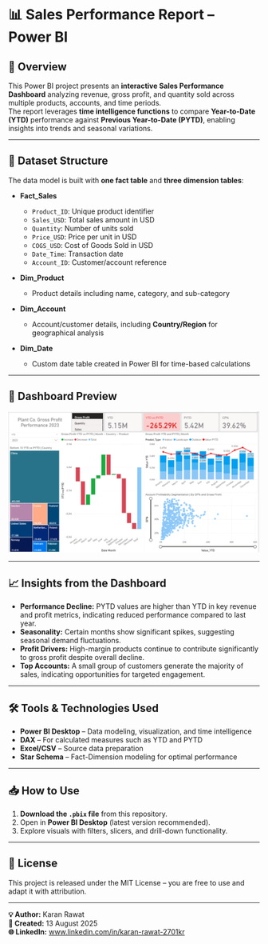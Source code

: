 # 📊 Sales Performance Report – Power BI  

## 📌 Overview  
This Power BI project presents an **interactive Sales Performance Dashboard** analyzing revenue, gross profit, and quantity sold across multiple products, accounts, and time periods.  
The report leverages **time intelligence functions** to compare **Year-to-Date (YTD)** performance against **Previous Year-to-Date (PYTD)**, enabling insights into trends and seasonal variations.  

---

## 📂 Dataset Structure  
The data model is built with **one fact table** and **three dimension tables**:  

- **Fact_Sales**  
  - `Product_ID`: Unique product identifier  
  - `Sales_USD`: Total sales amount in USD  
  - `Quantity`: Number of units sold  
  - `Price_USD`: Price per unit in USD  
  - `COGS_USD`: Cost of Goods Sold in USD  
  - `Date_Time`: Transaction date  
  - `Account_ID`: Customer/account reference  

- **Dim_Product**  
  - Product details including name, category, and sub-category  

- **Dim_Account**  
  - Account/customer details, including **Country/Region** for geographical analysis  

- **Dim_Date**  
  - Custom date table created in Power BI for time-based calculations  

---

## 📸 Dashboard Preview  
![Sales Performance Dashboard](https://github.com/Karan-Rawat2004/Power-BI-sales-Performance-Report/blob/main/dashborad.png?raw=true)  

---

## 📈 Insights from the Dashboard  
- **Performance Decline:** PYTD values are higher than YTD in key revenue and profit metrics, indicating reduced performance compared to last year.  
- **Seasonality:** Certain months show significant spikes, suggesting seasonal demand fluctuations.  
- **Profit Drivers:** High-margin products continue to contribute significantly to gross profit despite overall decline.  
- **Top Accounts:** A small group of customers generate the majority of sales, indicating opportunities for targeted engagement.  

---

## 🛠 Tools & Technologies Used  
- **Power BI Desktop** – Data modeling, visualization, and time intelligence  
- **DAX** – For calculated measures such as YTD and PYTD  
- **Excel/CSV** – Source data preparation  
- **Star Schema** – Fact-Dimension modeling for optimal performance  

---

## 📥 How to Use  
1. **Download the `.pbix` file** from this repository.  
2. Open in **Power BI Desktop** (latest version recommended).  
3. Explore visuals with filters, slicers, and drill-down functionality.  

---

## 📜 License  
This project is released under the MIT License – you are free to use and adapt it with attribution.  

---

**💡 Author:** Karan Rawat  
**📅 Created:** 13 August 2025  
**🌐 LinkedIn:** www.linkedin.com/in/karan-rawat-2701kr  



